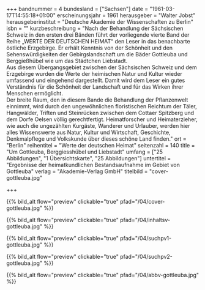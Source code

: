 +++
bandnummer = 4
bundesland = ["Sachsen"]
date = "1961-03-17T14:55:18+01:00"
erscheinungsjahr = 1961
herausgeber = "Walter Jobst"
herausgeberinstitut = "Deutsche Akademie der Wissenschaften zu Berlin"
isbn = ""
kurzbeschreibung = "Nach der Behandlung der Sächsischen Schweiz in den ersten drei Bänden führt der vorliegende vierte Band der Reihe „WERTE DER DEUTSCHEN HEIMAT“ den Leser in das benachbarte östliche Erzgebirge. Er erhält Kenntnis von der Schönheit und den Sehenswürdigkeiten der Gebirgslandschaft um die Bäder Gottleuba und Berggießhübel wie um das Städtchen Liebstadt. <br> Aus diesem Übergangsgebiet zwischen der Sächsischen Schweiz und dem Erzgebirge wurden die Werte der heimischen Natur und Kultur wieder umfassend und eingehend dargestellt. Damit wird dem Leser ein gutes Verständnis für die Schönheit der Landschaft und für das Wirken ihrer Menschen ermöglicht. <br> Der breite Raum, den in diesem Bande die Behandlung der Pflanzenwelt einnimmt, wird durch den ungewöhnlichen floristischen Reichtum der Täler, Hangwälder, Triften und Steinrücken zwischen dem Cottaer Spitzberg und dem Dorfe Oelsen völlig gerechtfertigt. Heimatforscher und Heimaterzieher, wie auch die ungezählten Kurgäste, Wanderer und Urlauber, werden hier alles Wissenswerte aus Natur, Kultur und Wirtschaft, Geschichte, Denkmalpflege und Volkskunde über dieses schöne Land finden."
ort = "Berlin"
reihentitel = "Werte der deutschen Heimat"
seitenzahl = 140
title = "Um Gottleuba, Berggiesshübel und Liebstadt"
umfang = ["25 Abbildungen", "1 Übersichtskarte", "25 Abbildungen"]
untertitel = "Ergebnisse der heimatkundlichen Bestandsaufnahme im Gebiet von Gottleuba"
verlag = "Akademie-Verlag GmbH"
titelbild = "cover-gottleuba.jpg"

+++

{{% bild_alt flow="preview" clickable="true" pfad="/04/cover-gottleuba.jpg"   %}}

{{% bild_alt flow="preview" clickable="true" pfad="/04/inhaltsv-gottleuba.jpg"   %}}

{{% bild_alt flow="preview" clickable="true" pfad="/04/suchpv1-gottleuba.jpg"   %}}

{{% bild_alt flow="preview" clickable="true" pfad="/04/suchpv2-gottleuba.jpg"   %}}

{{% bild_alt flow="preview" clickable="true" pfad="/04/abbv-gottleuba.jpg"   %}}






